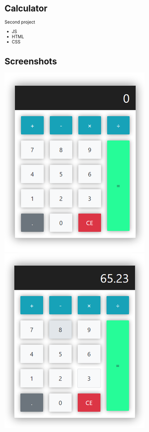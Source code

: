 # Calculator

Second project
- JS 
- HTML
- CSS

# Screenshots
![loading err](Screenshot_1.png)
![loading err](Screenshot_2.png)
